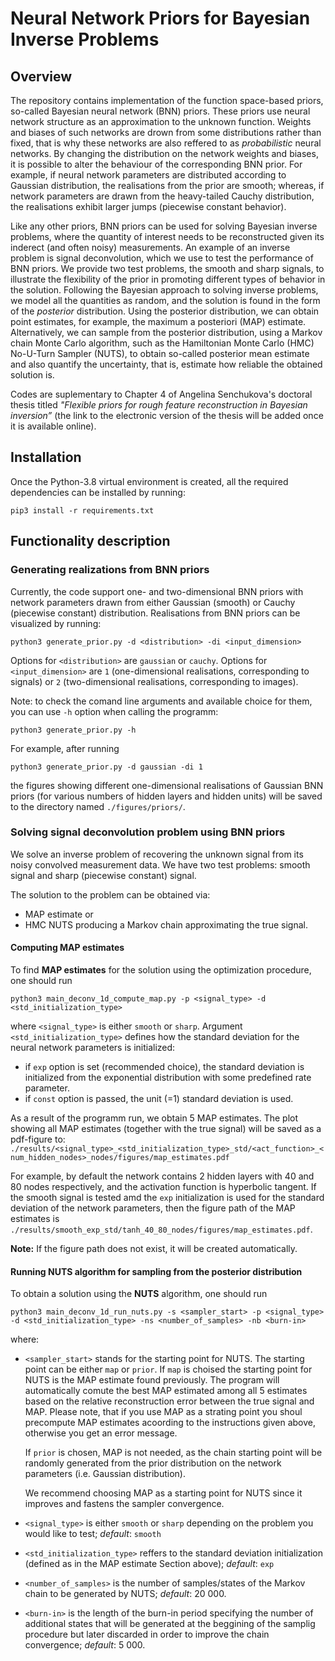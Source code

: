 # Neural Network Priors for Bayesian Inverse Problems

## Overview

The repository contains implementation of the function space-based priors, so-called Bayesian neural network (BNN) priors. These priors use neural network structure as an approximation to the unknown function. Weights and biases of such networks are drown from some distributions rather than fixed, that is why these networks are also reffered to as _probabilistic_ neural networks. By changing the distribution on the network weights and biases, it is possible to alter the behaviour of the corresponding BNN prior. For example, if neural network parameters are distributed according to Gaussian distribution, the realisations from the prior are smooth; whereas, if network parameters are drawn from the heavy-tailed Cauchy distribution, the realisations exhibit larger jumps (piecewise constant behavior). 

Like any other priors, BNN priors can be used for solving Bayesian inverse problems, where the quantity of interest needs to be reconstructed given its inderect (and often noisy) measurements. An example of an inverse problem is signal deconvolution, which we use to test the performance of BNN priors. We provide two test problems, the smooth and sharp signals, to illustrate the flexibility of the prior in promoting different types of behavior in the solution. Following the Bayesian approach to solving inverse problems, we model all the quantities as random, and the solution is found in the form of the _posterior_ distribution. Using the posterior distribution, we can obtain point estimates, for example, the maximum a posteriori (MAP) estimate. Alternatively, we can sample from the posterior distribution, using a Markov chain Monte Carlo algorithm, such as the Hamiltonian Monte Carlo (HMC) No-U-Turn Sampler (NUTS), to obtain so-called posterior mean estimate and also quantify the uncertainty, that is, estimate how reliable the obtained solution is. 

Codes are suplementary to Chapter 4 of Angelina Senchukova's doctoral thesis titled _"Flexible priors for rough feature reconstruction in Bayesian inversion”_ (the link to the electronic version of the thesis will be added once it is available online). 

## Installation 

Once the Python-3.8 virtual environment is created, all the required dependencies can be installed by running:
```shell
pip3 install -r requirements.txt
```

## Functionality description 

### Generating realizations from BNN priors 

Currently, the code support one- and two-dimensional BNN priors with network parameters drawn from either Gaussian (smooth) or Cauchy (piecewise constant) distribution.
Realisations from BNN priors can be visualized by running: 
```shell
python3 generate_prior.py -d <distribution> -di <input_dimension>
```
Options for `<distribution>` are `gaussian` or `cauchy`. Options for `<input_dimension>` are `1` (one-dimensional realisations, corresponding to signals) or `2` (two-dimensional realisations, corresponding to images).

Note: to check the comand line arguments and available choice for them, you can use `-h` option when calling the programm:
```shell
python3 generate_prior.py -h
```

For example, after running 
```shell
python3 generate_prior.py -d gaussian -di 1
```
the figures showing different one-dimensional realisations of Gaussian BNN priors (for various numbers of hidden layers and hidden units) will be saved to the directory named `./figures/priors/`. 

### Solving signal deconvolution problem using BNN priors 

We solve an inverse problem of recovering the unknown signal from its noisy convolved measurement data. We have two test problems: smooth signal and sharp (piecewise constant) signal. 

The solution to the problem can be obtained via: 
* MAP estimate or
* HMC NUTS producing a Markov chain approximating the true signal.

#### Computing MAP estimates 

To find **MAP estimates** for the solution using the optimization procedure, one should run 
```shell
python3 main_deconv_1d_compute_map.py -p <signal_type> -d <std_initialization_type> 
```
where `<signal_type>` is either `smooth` or `sharp`. Argument `<std_initialization_type>` defines how the standard deviation for the neural network parameters is initialized: 
* if `exp` option is set (recommended choice), the standard deviation is initialized from the exponential distribution with some predefined rate parameter.
* if `const` option is passed, the unit (=1) standard deviation is used.

As a result of the programm run, we obtain 5 MAP estimates. The plot showing all MAP estimates (together with the true signal) will be saved as a pdf-figure to: `./results/<signal_type>_<std_initialization_type>_std/<act_function>_<num_hidden_nodes>_nodes/figures/map_estimates.pdf`

For example, by default the network contains 2 hidden layers with 40 and 80 nodes respectively, and the activation function is hyperbolic tangent. If the smooth signal is tested amd the `exp` initialization is used for the standard deviation of the network parameters, then the figure path of the MAP estimates is 
`./results/smooth_exp_std/tanh_40_80_nodes/figures/map_estimates.pdf`.

**Note:** If the figure path does not exist, it will be created automatically. 

#### Running NUTS algorithm for sampling from the posterior distribution 

To obtain a solution using the **NUTS** algorithm, one should run 
```shell
python3 main_deconv_1d_run_nuts.py -s <sampler_start> -p <signal_type> -d <std_initialization_type> -ns <number_of_samples> -nb <burn-in> 
```
where:
* `<sampler_start>` stands for the starting point for NUTS. The starting point can be either `map` or `prior`. If `map` is choised the starting point for NUTS is the MAP estimate found previously. The program will automatically comute the best MAP estimated among all 5 estimates based on the relative reconstruction error between the true signal and MAP. Please note, that if you use MAP as a strating point you shoul precompute MAP estimates acoording to the instructions given above, otherwise you get an error message. 

  If `prior` is chosen, MAP is not needed, as the chain starting point will be randomly generated from the prior distribution on the network parameters (i.e. Gaussian distribution). 

  We recommend choosing MAP as a starting point for NUTS since it improves and fastens the sampler convergence.

* `<signal_type>` is either `smooth` or `sharp` depending on the problem you would like to test; _default_: `smooth`
* `<std_initialization_type>` reffers to the standard deviation initialization (defined as in the MAP estimate Section above); _default_: `exp`
* `<number_of_samples>` is the number of samples/states of the Markov chain to be generated by NUTS; _default_: 20 000. 
* `<burn-in>` is the length of the burn-in period specifying the number of additional states that will be generated at the beggining of the samplig procedure but later discarded in order to improve the chain convergence; _default_: 5 000. 








